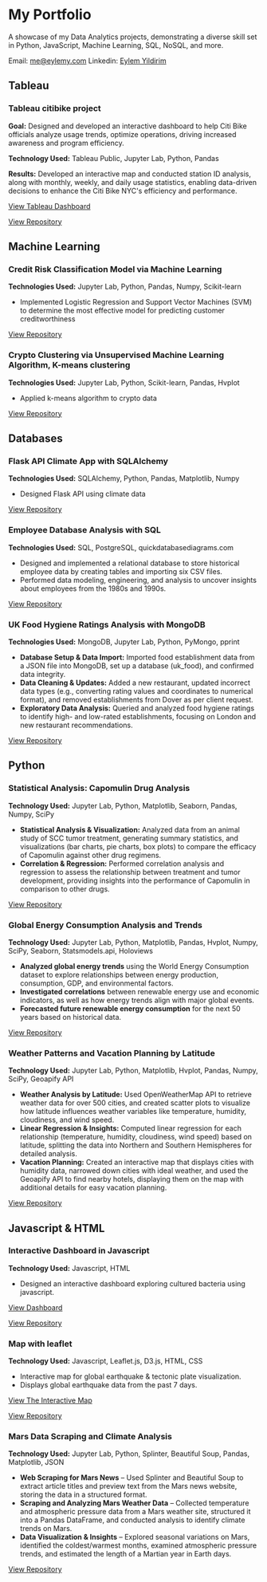 # My Portfolio
A showcase of my Data Analytics projects, demonstrating a diverse skill set in Python, JavaScript, Machine Learning, SQL, NoSQL, and more.

Email: me@eylemy.com
Linkedin: [Eylem Yildirim](https://www.linkedin.com/in/eylemy/)

## Tableau
### Tableau citibike project

**Goal:** Designed and developed an interactive dashboard to help Citi Bike officials analyze usage trends, optimize operations, driving increased awareness and program efficiency.

**Technology Used:** Tableau Public, Jupyter Lab, Python, Pandas

**Results:** Developed an interactive map and conducted station ID analysis, along with monthly, weekly, and daily usage statistics, enabling data-driven decisions to enhance the Citi Bike NYC's efficiency and performance.

[View Tableau Dashboard](https://public.tableau.com/app/profile/eylem.yildirim/viz/citybikeproject_17400059229000/Story1)

[View Repository](https://github.com/skythelimitdt/tableau-citibike-analysis)



## Machine Learning
### Credit Risk Classification Model via Machine Learning

**Technologies Used:** Jupyter Lab, Python, Pandas, Numpy, Scikit-learn

- Implemented Logistic Regression and Support Vector Machines (SVM) to determine the most effective model for predicting customer creditworthiness

[View Repository](https://github.com/skythelimitdt/credit-risk-classification)

### Crypto Clustering via Unsupervised Machine Learning Algorithm, K-means clustering

**Technologies Used:** Jupyter Lab, Python, Scikit-learn, Pandas, Hvplot

- Applied k-means algorithm to crypto data 

[View Repository](https://github.com/skythelimitdt/CryptoClustering)

## Databases
### Flask API Climate App with SQLAlchemy

**Technologies Used:** SQLAlchemy, Python, Pandas, Matplotlib, Numpy

- Designed Flask API using climate data

[View Repository](https://github.com/skythelimitdt/sqlalchemy-challenge/tree/main)

### Employee Database Analysis with SQL

**Technologies Used:** SQL, PostgreSQL, quickdatabasediagrams.com

- Designed and implemented a relational database to store historical employee data by creating tables and importing six CSV files.
- Performed data modeling, engineering, and analysis to uncover insights about employees from the 1980s and 1990s.

[View Repository](https://github.com/skythelimitdt/sql-challange)

### UK Food Hygiene Ratings Analysis with MongoDB

**Technologies Used:** MongoDB, Jupyter Lab, Python, PyMongo, pprint

- **Database Setup & Data Import:** Imported food establishment data from a JSON file into MongoDB, set up a database (uk_food), and confirmed data integrity.
- **Data Cleaning & Updates:** Added a new restaurant, updated incorrect data types (e.g., converting rating values and coordinates to numerical format), and removed establishments from Dover as per client request.
- **Exploratory Data Analysis:** Queried and analyzed food hygiene ratings to identify high- and low-rated establishments, focusing on London and new restaurant recommendations.

[View Repository](https://github.com/skythelimitdt/nosql-challenge/tree/main)

## Python

### Statistical Analysis: Capomulin Drug Analysis

**Technology Used:** Jupyter Lab, Python, Matplotlib, Seaborn, Pandas, Numpy, SciPy

- **Statistical Analysis & Visualization:** Analyzed data from an animal study of SCC tumor treatment, generating summary statistics, and visualizations (bar charts, pie charts, box plots) to compare the efficacy of Capomulin against other drug regimens.
- **Correlation & Regression:** Performed correlation analysis and regression to assess the relationship between treatment and tumor development, providing insights into the performance of Capomulin in comparison to other drugs.

[View Repository](https://github.com/skythelimitdt/matplotlib-challange)

### Global Energy Consumption Analysis and Trends

**Technology Used:** Jupyter Lab, Python, Matplotlib, Pandas, Hvplot, Numpy, SciPy, Seaborn, Statsmodels.api, Holoviews

- **Analyzed global energy trends** using the World Energy Consumption dataset to explore relationships between energy production, consumption, GDP, and environmental factors.
- **Investigated correlations** between renewable energy use and economic indicators, as well as how energy trends align with major global events.
- **Forecasted future renewable energy consumption** for the next 50 years based on historical data.

[View Repository](https://github.com/skythelimitdt/data_analytics_proj1)

### Weather Patterns and Vacation Planning by Latitude

**Technology Used:** Jupyter Lab, Python, Matplotlib, Hvplot, Pandas, Numpy, SciPy, Geoapify API

- **Weather Analysis by Latitude:** Used OpenWeatherMap API to retrieve weather data for over 500 cities, and created scatter plots to visualize how latitude influences weather variables like temperature, humidity, cloudiness, and wind speed.
- **Linear Regression & Insights:** Computed linear regression for each relationship (temperature, humidity, cloudiness, wind speed) based on latitude, splitting the data into Northern and Southern Hemispheres for detailed analysis.
- **Vacation Planning:** Created an interactive map that displays cities with humidity data, narrowed down cities with ideal weather, and used the Geoapify API to find nearby hotels, displaying them on the map with additional details for easy vacation planning.

[View Repository](https://github.com/skythelimitdt/python-api-challange/tree/main)

## Javascript & HTML

### Interactive Dashboard in Javascript

**Technology Used:** Javascript, HTML

- Designed an interactive dashboard exploring cultured bacteria using javascript.

[View Dashboard](https://skythelimitdt.github.io/belly-button-challenge)

[View Repository](https://github.com/skythelimitdt/belly-button-challenge)

### Map with leaflet

**Technology Used:** Javascript, Leaflet.js, D3.js, HTML, CSS

- Interactive map for global earthquake & tectonic plate visualization.
- Displays global earthquake data from the past 7 days.

[View The Interactive Map](https://skythelimitdt.github.io/leaflet-challenge)

[View Repository](https://github.com/skythelimitdt/leaflet-challenge)

### Mars Data Scraping and Climate Analysis

**Technology Used:** Jupyter Lab, Python, Splinter, Beautiful Soup, Pandas, Matplotlib, JSON

- **Web Scraping for Mars News** – Used Splinter and Beautiful Soup to extract article titles and preview text from the Mars news website, storing the data in a structured format.
- **Scraping and Analyzing Mars Weather Data** – Collected temperature and atmospheric pressure data from a Mars weather site, structured it into a Pandas DataFrame, and conducted analysis to identify climate trends on Mars.
- **Data Visualization & Insights** – Explored seasonal variations on Mars, identified the coldest/warmest months, examined atmospheric pressure trends, and estimated the length of a Martian year in Earth days.

[View Repository](https://github.com/skythelimitdt/WebScraping)
